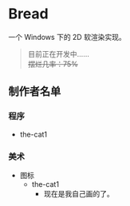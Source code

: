 # Bread
一个 Windows 下的 2D 软渲染实现。
> 目前正在开发中……<br>
> ~~摆烂几率：75%~~

## 制作者名单
### 程序
- the-cat1

### 美术
- 图标
  - the-cat1
    - 现在是我自己画的了。
